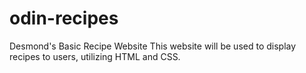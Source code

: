 # odin-recipes
Desmond's Basic Recipe Website
This website will be used to display recipes to users, utilizing HTML and CSS.